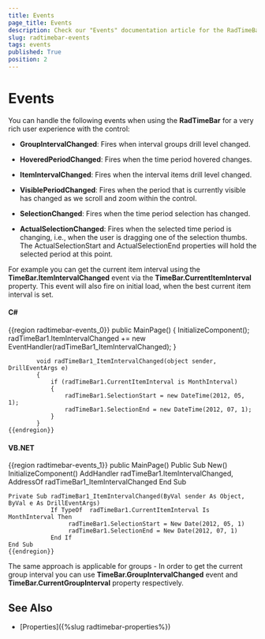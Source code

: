 ```yaml
---
title: Events
page_title: Events
description: Check our "Events" documentation article for the RadTimeBar WPF control.
slug: radtimebar-events
tags: events
published: True
position: 2
---
```


# Events

You can handle the following events when using the __RadTimeBar__ for a very rich user experience with the control:

* __GroupIntervalChanged__: Fires when interval groups drill level changed.

* __HoveredPeriodChanged__: Fires when the time period hovered changes.

* __ItemIntervalChanged__: Fires when the interval items drill level changed. 

* __VisiblePeriodChanged__: Fires when the period that is currently visible has changed as we scroll and zoom within the control.

* __SelectionChanged__: Fires when the time period selection has changed.

* __ActualSelectionChanged__: Fires when the selected time period is changing, i.e., when the user is dragging one of the selection thumbs. The ActualSelectionStart and ActualSelectionEnd properties will hold the selected period at this point.

For example you can get the current item interval using the __TimeBar.ItemIntervalChanged__ event via the __TimeBar.CurrentItemInterval__ property.
This event will also fire on initial load, when the best current item interval is set.
        

#### __C#__

{{region radtimebar-events_0}}
		      public MainPage()
	        {
	            InitializeComponent();
	            radTimeBar1.ItemIntervalChanged += new EventHandler<DrillEventArgs>(radTimeBar1_ItemIntervalChanged);
	        }
	
	        void radTimeBar1_ItemIntervalChanged(object sender, DrillEventArgs e)
	        {
	            if (radTimeBar1.CurrentItemInterval is MonthInterval)
	            {
	                radTimeBar1.SelectionStart = new DateTime(2012, 05, 1);
	                radTimeBar1.SelectionEnd = new DateTime(2012, 07, 1);
	            }
	        }
	{{endregion}}



#### __VB.NET__

{{region radtimebar-events_1}}
	   public MainPage()
	   Public Sub New()
		InitializeComponent()
		AddHandler radTimeBar1.ItemIntervalChanged,      AddressOf radTimeBar1_ItemIntervalChanged
	   End Sub
	
	Private Sub radTimeBar1_ItemIntervalChanged(ByVal sender As Object, ByVal e As DrillEventArgs)
				If TypeOf  radTimeBar1.CurrentItemInterval Is MonthInterval Then
					 radTimeBar1.SelectionStart = New Date(2012, 05, 1)
					 radTimeBar1.SelectionEnd = New Date(2012, 07, 1)
				End If
	End Sub
	{{endregion}}


The same approach is applicable for groups - In order to get the current group interval you can use __TimeBar.GroupIntervalChanged__ event and __TimeBar.CurrentGroupInterval__ property respectively.
      
## See Also

* [Properties]({%slug radtimebar-properties%})